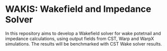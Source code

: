 # WAKIS: Wakefield and Impedance Solver
In this repository aims to develop a Wakefield solver for wake potetnail and impedance calculations, using output fields from CST, Warp and WarpX simulations. The results will be benchmarked with CST Wake solver results.

